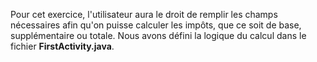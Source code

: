 Pour cet exercice, l'utilisateur aura le droit de remplir les champs nécessaires afin qu'on puisse calculer les impôts, que ce soit de base, supplémentaire ou totale. Nous avons défini la logique du calcul dans le fichier **FirstActivity.java**.
